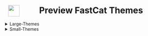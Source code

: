 # <img src="https://github.com/user-attachments/assets/4c636831-38fd-43b8-9ab7-d154574145d9" hspace="10" width="37"  align="left"/><p><center>Preview FastCat Themes</center>
<details>
<summary>Large-Themes</summary>
  
  Anime-Boy
  --
  
 <img src="https://github.com/user-attachments/assets/2ebeab84-1026-4143-9efa-f906e98940b4"><br>

  Anime-Girl
  --
  <img src="https://github.com/user-attachments/assets/1b56da0c-dc8c-48a9-9567-e96e497920ca" width="700" >
  
  Cat
  --
  
  <img src="https://github.com/user-attachments/assets/65eaa658-4647-4c83-962e-26f1cf212a07"><br>
  
  Saturn
  --
  <img src="https://github.com/user-attachments/assets/bb576812-f45a-4f48-b0bd-638157d765f7">

  Suse-Icons
  --
  <img src="https://github.com/user-attachments/assets/022e5b71-9fdf-4065-b24e-724065a1a36d">

  BatMan
  --
  <img src="https://github.com/user-attachments/assets/4f034abd-5fc4-48f8-852f-bd3051ef3d61">

  Jurassic
  --
  <img src="https://github.com/user-attachments/assets/721c26a4-e257-4143-8039-21cda93c2d2c">

  Scorpion
  --
  <img src="https://github.com/user-attachments/assets/81ceb07a-bab4-493c-a77e-4a05062904fd">

  Pentagram
  --
  <img src="https://github.com/user-attachments/assets/b68a6c35-461c-44c8-9f5c-ad190491599f">

  Death
  --
  <img src="https://github.com/user-attachments/assets/bc79bef2-4f37-48b9-82c0-d74c1bde82a6" width="700" >

  Simpsons
  --
  <img src="https://github.com/user-attachments/assets/1cef4cda-62e4-424c-9c27-77ff984b9afb" width="700">

  Rose
  --
  <img src="https://github.com/user-attachments/assets/178fa1f8-fbb2-4124-90f1-9196648e7b1b" width="700">

  Origami
  --
  <img src="https://github.com/user-attachments/assets/dd44b18e-4db7-48a1-96c0-828c87bba98d" width="700">

  Fedora
  --
  <img src="https://github.com/user-attachments/assets/5e98c3be-9371-4a60-87d2-0f0e9b58bcca" width="700">
  
  Arch
  --
  <img src="https://github.com/user-attachments/assets/49c743cc-6095-4b08-9253-7ddd1418e5f3" width="700">

  Groups
  --
  <img src="https://github.com/user-attachments/assets/1f81438a-5797-4abb-b01a-debe886c80e7" width="700">

  MetoCat
  --
  <img src="https://github.com/user-attachments/assets/0be640df-ca9d-4a3a-9a9c-cc39f764abc7" width="700">

SpiderMan
--
 <img src="https://github.com/user-attachments/assets/554abc45-0b2d-467c-8cc0-f26a65d64cfe" width="700">

SuperMan
--
 <img src="https://github.com/user-attachments/assets/f075c6cb-7a13-48d0-930b-ef89889096af">

Home
--
<img src="https://github.com/user-attachments/assets/16d6adaf-64ea-4bbe-90fd-4a5cb7b86e81">

DeadPool
--
<img src="https://github.com/user-attachments/assets/edac3042-ab3c-48a5-ae7b-ae014c6607cd">

Triangle
--
<img src="https://github.com/user-attachments/assets/2331b32a-8845-4c74-8c09-6e69658f1aca">

</details>
<details>
<summary>Small-Themes</summary>

  MetoSpace
  --
  <img src="https://github.com/user-attachments/assets/e7aba1e8-b670-4c25-8266-ae2e2dac8903">

  Fast-Snail
  --
  <img src="https://github.com/user-attachments/assets/eb7fbba4-1369-4ea9-9587-48779f1ffa7b">

  Cat
  --
  <img src="https://github.com/user-attachments/assets/6f5e8a76-f8cb-4523-9d3d-145c8fd59581" width="300">

  Arch
  --
  <img src="https://github.com/user-attachments/assets/c1ff38ea-59ed-440c-944f-5cc13d1c0b6c">

  Minimal
  --
  <img src="https://github.com/user-attachments/assets/9c375e68-a813-435d-bf19-73571993db7a">

  Sheriff
  --
  <img src="https://github.com/user-attachments/assets/9765b619-3048-43db-9beb-6ef25aacb680">

  Palm
  --
  <img src="https://github.com/user-attachments/assets/351b51d0-9852-4c4c-a8ea-a9c6d169c47b">

  Duck
  --
  <img src="https://github.com/user-attachments/assets/8ade2125-9a29-45db-aece-b5baf5a7ff7e">

  Cocktail
  --
  <img src="https://github.com/user-attachments/assets/a0d730fb-fdfe-4ba8-ae96-d8d988b631e0">

  Blocks
  --
  <img src="https://github.com/user-attachments/assets/e8c3db08-a77d-474f-afab-da6472286cb9">
</details>
</details>
